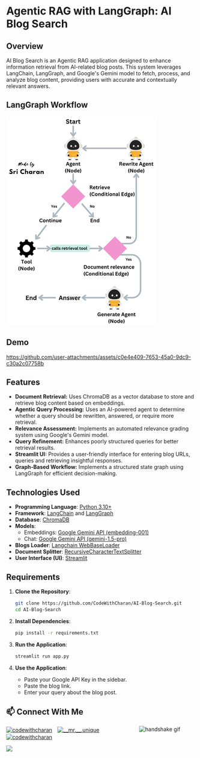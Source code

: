 # Agentic RAG with LangGraph: AI Blog Search

## Overview
AI Blog Search is an Agentic RAG application designed to enhance information retrieval from AI-related blog posts. This system leverages LangChain, LangGraph, and Google's Gemini model to fetch, process, and analyze blog content, providing users with accurate and contextually relevant answers.

## LangGraph Workflow
<img src="Images/LangGraph-Workflow.png">

## Demo
https://github.com/user-attachments/assets/c0e4e409-7653-45a0-9dc9-c30a2c07758b

## Features
- **Document Retrieval:** Uses ChromaDB as a vector database to store and retrieve blog content based on embeddings.
- **Agentic Query Processing:** Uses an AI-powered agent to determine whether a query should be rewritten, answered, or require more retrieval.
- **Relevance Assessment:** Implements an automated relevance grading system using Google's Gemini model.
- **Query Refinement:** Enhances poorly structured queries for better retrieval results.
- **Streamlit UI:** Provides a user-friendly interface for entering blog URLs, queries and retrieving insightful responses.
- **Graph-Based Workflow:** Implements a structured state graph using LangGraph for efficient decision-making.

## Technologies Used
- **Programming Language**: [Python 3.10+](https://www.python.org/downloads/release/python-31011/)
- **Framework**: [LangChain](https://www.langchain.com/) and [LangGraph](https://langchain-ai.github.io/langgraph/tutorials/introduction/)
- **Database**: [ChromaDB](https://www.trychroma.com/)
- **Models**:
  - Embeddings: [Google Gemini API (embedding-001)](https://ai.google.dev/gemini-api/docs/embeddings)
  - Chat: [Google Gemini API (gemini-1.5-pro)](https://ai.google.dev/gemini-api/docs/models/gemini#gemini-1.5-pro)
- **Blogs Loader**: [Langchain WebBaseLoader](https://python.langchain.com/docs/integrations/document_loaders/web_base/)
- **Document Splitter**: [RecursiveCharacterTextSplitter](https://python.langchain.com/v0.1/docs/modules/data_connection/document_transformers/recursive_text_splitter/)
- **User Interface (UI)**: [Streamlit](https://docs.streamlit.io/)

## Requirements
1. **Clone the Repository**:
   ```bash
   git clone https://github.com/CodeWithCharan/AI-Blog-Search.git
   cd AI-Blog-Search
   ```

2. **Install Dependencies**:
   ```bash
   pip install -r requirements.txt
   ```

3. **Run the Application**:
   ```bash
   streamlit run app.py
   ```

4. **Use the Application**:
   - Paste your Google API Key in the sidebar.
   - Paste the blog link.
   - Enter your query about the blog post.

## :mailbox: Connect With Me
<img align="right" src="https://media.giphy.com/media/2HtWpp60NQ9CU/giphy.gif" alt="handshake gif" width="150">

<p align="left">
  <a href="https://linkedin.com/in/codewithcharan" target="blank"><img align="center" src="https://raw.githubusercontent.com/rahuldkjain/github-profile-readme-generator/master/src/images/icons/Social/linked-in-alt.svg" alt="codewithcharan" height="30" width="40" style="margin-right: 10px" /></a>
  <a href="https://instagram.com/joyboy._.ig" target="blank"><img align="center" src="https://raw.githubusercontent.com/rahuldkjain/github-profile-readme-generator/master/src/images/icons/Social/instagram.svg" alt="__mr.__.unique" height="30" width="40" /></a>
  <a href="https://twitter.com/Joyboy_x_" target="blank"><img align="center" src="https://raw.githubusercontent.com/rahuldkjain/github-profile-readme-generator/master/src/images/icons/Social/twitter.svg" alt="codewithcharan" height="30" width="40" style="margin-right: 10px" /></a>
</p>

<img src="https://readme-typing-svg.herokuapp.com/?font=Righteous&size=35&center=true&vCenter=true&width=500&height=70&duration=4000&lines=Thanks+for+visiting!+👋;+Message+me+on+Linkedin!;+I'm+always+down+to+collab+:)"/>